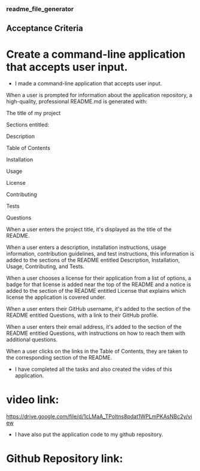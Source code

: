 ### readme_file_generator

## Acceptance Criteria

# Create a command-line application that accepts user input.

* I made a command-line application that accepts user input.

When a user is prompted for information about the application repository, a high-quality, professional README.md is generated with:

The title of my project

Sections entitled:

Description

Table of Contents

Installation

Usage

License

Contributing

Tests

Questions

When a user enters the project title, it's displayed as the title of the README.

When a user enters a description, installation instructions, usage information, contribution guidelines, and test instructions, this information is added to the sections of the README entitled Description, Installation, Usage, Contributing, and Tests.

When a user chooses a license for their application from a list of options, a badge for that license is added near the top of the README and a notice is added to the section of the README entitled License that explains which license the application is covered under.

When a user enters their GitHub username, it's added to the section of the README entitled Questions, with a link to their GitHub profile.

When a user enters their email address, it's added to the section of the README entitled Questions, with instructions on how to reach them with additional questions.

When a user clicks on the links in the Table of Contents, they are taken to the corresponding section of the README.

* I have completed all the tasks and also created the vides of this application. 
 
# video link:
https://drive.google.com/file/d/1cLMaA_TPoltns8pdat1WPLmPKAsNBc2y/view

* I have also put the application code to my github repository.

# Github Repository link:

